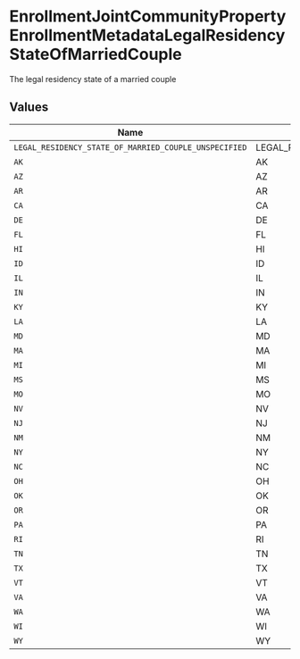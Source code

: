 # EnrollmentJointCommunityPropertyEnrollmentMetadataLegalResidencyStateOfMarriedCouple

The legal residency state of a married couple


## Values

| Name                                                  | Value                                                 |
| ----------------------------------------------------- | ----------------------------------------------------- |
| `LEGAL_RESIDENCY_STATE_OF_MARRIED_COUPLE_UNSPECIFIED` | LEGAL_RESIDENCY_STATE_OF_MARRIED_COUPLE_UNSPECIFIED   |
| `AK`                                                  | AK                                                    |
| `AZ`                                                  | AZ                                                    |
| `AR`                                                  | AR                                                    |
| `CA`                                                  | CA                                                    |
| `DE`                                                  | DE                                                    |
| `FL`                                                  | FL                                                    |
| `HI`                                                  | HI                                                    |
| `ID`                                                  | ID                                                    |
| `IL`                                                  | IL                                                    |
| `IN`                                                  | IN                                                    |
| `KY`                                                  | KY                                                    |
| `LA`                                                  | LA                                                    |
| `MD`                                                  | MD                                                    |
| `MA`                                                  | MA                                                    |
| `MI`                                                  | MI                                                    |
| `MS`                                                  | MS                                                    |
| `MO`                                                  | MO                                                    |
| `NV`                                                  | NV                                                    |
| `NJ`                                                  | NJ                                                    |
| `NM`                                                  | NM                                                    |
| `NY`                                                  | NY                                                    |
| `NC`                                                  | NC                                                    |
| `OH`                                                  | OH                                                    |
| `OK`                                                  | OK                                                    |
| `OR`                                                  | OR                                                    |
| `PA`                                                  | PA                                                    |
| `RI`                                                  | RI                                                    |
| `TN`                                                  | TN                                                    |
| `TX`                                                  | TX                                                    |
| `VT`                                                  | VT                                                    |
| `VA`                                                  | VA                                                    |
| `WA`                                                  | WA                                                    |
| `WI`                                                  | WI                                                    |
| `WY`                                                  | WY                                                    |